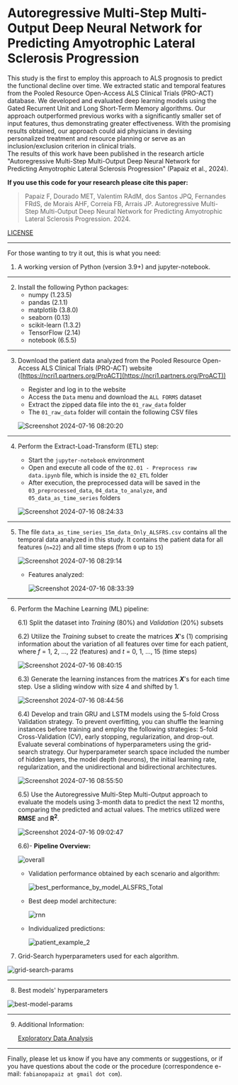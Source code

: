 # Autoregressive Multi-Step Multi-Output Deep Neural Network for Predicting Amyotrophic Lateral Sclerosis Progression


This study is the first to employ this approach to ALS prognosis to predict the functional decline over time. We extracted static and temporal features from the Pooled Resource Open-Access ALS Clinical Trials (PRO-ACT) database. We developed and evaluated deep learning models using the Gated Recurrent Unit and Long Short-Term Memory algorithms. Our approach outperformed previous works with a significantly smaller set of input features, thus demonstrating greater effectiveness. With the promising results obtained, our approach could aid physicians in devising personalized treatment and resource planning or serve as an inclusion/exclusion criterion in clinical trials.  
The results of this work have been published in the research article "Autoregressive Multi-Step Multi-Output Deep Neural Network for Predicting Amyotrophic Lateral Sclerosis Progression" (Papaiz et al., 2024).


**If you use this code for your research please cite this paper:**

> Papaiz F, Dourado MET, Valentim RAdM, dos Santos JPQ, Fernandes FRdS, de Morais AHF, Correia FB, Arrais JP. Autoregressive Multi-Step Multi-Output Deep Neural Network for Predicting Amyotrophic Lateral Sclerosis Progression. 2024.
   
[LICENSE](LICENSE)

---
For those wanting to try it out, this is what you need:
1) A working version of Python (version 3.9+) and jupyter-notebook.

---

2) Install the following Python packages:
    - numpy (1.23.5)
    - pandas (2.1.1)
    - matplotlib (3.8.0)
    - seaborn (0.13)
    - scikit-learn (1.3.2)
    - TensorFlow (2.14)
    - notebook (6.5.5)

---

3) Download the patient data analyzed from the Pooled Resource Open-Access ALS Clinical Trials (PRO-ACT) website ([https://ncri1.partners.org/ProACT](https://ncri1.partners.org/ProACT))
    - Register and log in to the website
    - Access the `Data` menu and download the `ALL FORMS` dataset
    - Extract the zipped data file into the `01_raw_data` folder
    - The `01_raw_data` folder will contain the following CSV files

     ![Screenshot 2024-07-16 08:20:20](https://github.com/user-attachments/assets/ac9848ad-7f55-4dff-bd93-7b1defbf5a81)

      
---
      
4) Perform the Extract-Load-Transform (ETL) step:    
    - Start the `jupyter-notebook` environment 
    - Open and execute all code of the `02.01 - Preprocess raw data.ipynb` file, which is inside the `02_ETL` folder
    - After execution, the preprocessed data will be saved in the `03_preprocessed_data`, `04_data_to_analyze`, and `05_data_as_time_series` folders

    ![Screenshot 2024-07-16 08:24:33](https://github.com/user-attachments/assets/e1e9534c-a41f-4e8a-ab51-5e82ba480611)


---
      
5) The file `data_as_time_series_15m_data_Only_ALSFRS.csv` contains all the temporal data analyzed in this study. It contains the patient data for all features (`n=22`) and all time steps (from `0` up to `15`)

    ![Screenshot 2024-07-16 08:29:14](https://github.com/user-attachments/assets/34d5c880-b2d5-4f1a-97b8-5f9b65c8102c)


    - Features analyzed:

        ![Screenshot 2024-07-16 08:33:39](https://github.com/user-attachments/assets/d7a55da2-7394-450e-b87c-a58da4e3961e)

      

---

6) Perform the Machine Learning (ML) pipeline:
   
    6.1) Split the dataset into _Training_ (80%) and _Validation_ (20%) subsets
   
    6.2) Utilize the _Training_ subset to create the matrices **_X_**'s (1) comprising information about the variation of all features over time for each patient, where _f_ = 1, 2, ..., 22 (features) and _t_ = 0, 1, ..., 15 (time steps)

      ![Screenshot 2024-07-16 08:40:15](https://github.com/user-attachments/assets/a7d5f6f5-4428-4f7d-ac64-0b9507d80473)

   
   
    6.3) Generate the learning instances from the matrices **_X_**'s for each time step. Use a sliding window with size 4 and shifted by 1.
  
      ![Screenshot 2024-07-16 08:44:56](https://github.com/user-attachments/assets/f512bf2a-9dc4-4089-ad21-ad820b18c20a)

    
             
    6.4) Develop and train GRU and LSTM models using the 5-fold Cross Validation strategy. To prevent overfitting, you can shuffle the learning instances before training and employ the following strategies: 5-fold Cross-Validation (CV), early stopping, regularization, and drop-out. Evaluate several combinations of hyperparameters using the grid-search strategy. Our hyperparameter search space included the number of hidden layers, the model depth (neurons), the initial learning rate, regularization, and the unidirectional and bidirectional architectures.

      ![Screenshot 2024-07-16 08:55:50](https://github.com/user-attachments/assets/5e31ef36-dc45-4cf3-a620-cf9274a1c938)


    6.5) Use the Autoregressive Multi-Step Multi-Output approach to evaluate the models using 3-month data to predict the next 12 months, comparing the predicted and actual values. The metrics utilized were **RMSE** and **R<sup>2</sup>**.

      ![Screenshot 2024-07-16 09:02:47](https://github.com/user-attachments/assets/a58ee2cd-1e7b-4599-b898-7db92b793de9)




    6.6)- **Pipeline Overview:**

      ![overall](https://github.com/fabianopapaiz/autoregressive_deep_network_for_predicting_als_progression/assets/16102250/10559c84-9b84-460d-91ca-132dab0124d4)



    - Validation performance obtained by each scenario and algorithm:
  
      ![best_performance_by_model_ALSFRS_Total](https://github.com/fabianopapaiz/autoregressive_deep_network_for_predicting_als_progression/assets/16102250/b15c9e02-633b-4d65-ad73-c15555f3bf95)


    - Best deep model architecture:

      ![rnn](https://github.com/fabianopapaiz/autoregressive_deep_network_for_predicting_als_progression/assets/16102250/87baaf73-c88e-4d04-bf23-5ab4ec8c4e7d)

          
    - Individualized predictions:

      ![patient_example_2](https://github.com/fabianopapaiz/autoregressive_deep_network_for_predicting_als_progression/assets/16102250/c7c180ef-d15e-4bd2-a983-287b80206060)



8) Grid-Search hyperparameters used for each algorithm.

![grid-search-params](https://github.com/fabianopapaiz/ensemble_imbalance_model_for_als_prognosis/assets/16102250/8ed50d34-ff82-43c7-8364-b51d9ffbff8b)


---

8) Best models' hyperparameters

![best-model-params](https://github.com/fabianopapaiz/ensemble_imbalance_model_for_als_prognosis/assets/16102250/2d00db54-ddd3-4001-9193-15fa1ac12ca5)

---

9) Additional Information:

   [Exploratory Data Analysis](https://github.com/fabianopapaiz/ensemble_imbalance_model_for_als_prognosis/files/12899208/additional_info.pdf)


---
Finally, please let us know if you have any comments or suggestions, or if you have questions about the code or the procedure (correspondence e-mail: `fabianopapaiz at gmail dot com`). 


